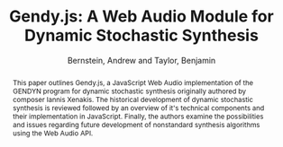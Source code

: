 --- 
title: "Gendy.js: A Web Audio Module for Dynamic Stochastic Synthesis" 
abstract: "This paper outlines Gendy.js, a JavaScript Web Audio implementation of the GENDYN program for dynamic stochastic synthesis originally authored by composer Iannis Xenakis. The historical development of dynamic stochastic synthesis is reviewed followed by an overview of it's technical components and their implementation in JavaScript. Finally, the authors examine the possibilities and issues regarding future development of nonstandard synthesis algorithms using the Web Audio API." 
address: "Atlanta, GA, USA" 
author: "Bernstein, Andrew and Taylor, Benjamin"
webAuthor: "Andrew Bernstein, Benjamin Taylor" 
booktitle: "Proceedings of the International Web Audio Conference" 
editor: "Freeman, Jason and Lerch, Alexander and Paradis, Matthew" 
month: "April"
pages: "" 
publisher: "Georgia Tech" 
series: "WAC '16"
track: "Paper"  
year: "2016" 
id: "2016_61" 
tags: year2016
media: none 
pdflink: /_data/papers/pdf/2016/2016_61.pdf
ISSN: 2663-5844
---